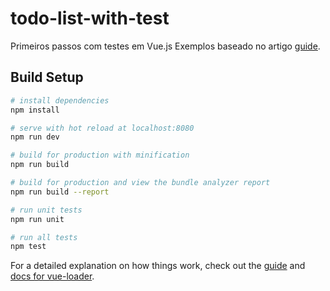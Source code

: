 # todo-list-with-test

Primeiros passos com testes em Vue.js
Exemplos baseado no artigo [guide](https://scotch.io/tutorials/how-to-write-a-unit-test-for-vuejs).

## Build Setup

``` bash
# install dependencies
npm install

# serve with hot reload at localhost:8080
npm run dev

# build for production with minification
npm run build

# build for production and view the bundle analyzer report
npm run build --report

# run unit tests
npm run unit

# run all tests
npm test
```

For a detailed explanation on how things work, check out the [guide](http://vuejs-templates.github.io/webpack/) and [docs for vue-loader](http://vuejs.github.io/vue-loader).
